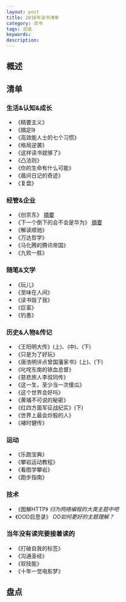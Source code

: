 ```yaml
---  
layout: post  
title: 2016年读书清单  
category: 读书  
tags: 总结  
keywords:    
description:   
---
```


##  概述  

##  清单  
###  生活&认知&成长 
+ 《精要主义》 
+ 《搞定I》
+ 《高效能人士的七个习惯》
+ 《格局逆袭》
+ 《这样读书就够了》
+ 《凸法则》
+ 《你的生命有什么可能》
+ 《晨间日记的奇迹》
+ 《复盘》

###  经管&企业    
+ 《创京东》 [摘要](http://www.jianshu.com/p/ce38cf3607a1)
+ 《下一个倒下的会不会是华为》 [摘要](http://www.jianshu.com/p/a845e79e12df)
+ 《解读顺驰》
+ 《万达哲学》
+ 《马化腾的腾讯帝国》
+ 《九败一胜》

###  随笔&文学
+ 《玩儿》
+ 《至味在人间》
+ 《读书毁了我》
+ 《巨富》
+ 《钓愚》

###  历史&人物&传记
+ 《王阳明大传》(上)、(中)、(下)
+ 《只是为了好玩》
+ 《唐浩明评点曾国藩家书》(上)、(下)
+ 《叱咤东南的铁血总督》
+ 《慈悲旅人李叔同传》
+ 《这一生，至少当一次傻瓜》
+ 《这个世界会好吗》
+ 《黄埔不可说的秘密》
+ 《红四方面军征战纪实》(下)
+ 《世界上最会炒股的人》
+ 《褚时健传》

###  运动
+ 《乐跑宝典》
+ 《攀岩运动教程》
+ 《看图学攀岩》
+ 《跑步指南》 

###  技术
+ 《图解HTTP》  *归为网络编程的大类主题中吧*
+ 《OOD启思录》  *OO如何更好的主题理解？*

###  当年没有读完要接着读的
+ 《打破自我的标签》
+ 《沟通圣经》
+ 《软技能》
+ 《十年一觉电影梦》

##  盘点
